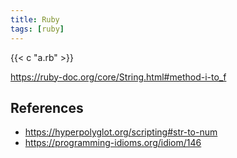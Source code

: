 ```yaml
---
title: Ruby
tags: [ruby]
---
```


{{< c "a.rb" >}}

<https://ruby-doc.org/core/String.html#method-i-to_f>

## References

- <https://hyperpolyglot.org/scripting#str-to-num>
- <https://programming-idioms.org/idiom/146>
